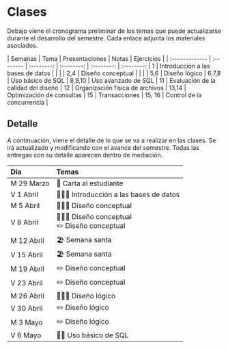 # Clases

Debajo viene el cronograma preliminar de los temas que puede actualizarse durante el desarrollo del semestre. Cada enlace adjunta los materiales asociados.

| Semanas | Tema | Presentaciones | Notas | Ejercicios |
| :------------- | :-------- | :--------: | :--------: |  :--------: | :--------: |
1 | Introducción a las bases de datos | <a href=".\presentaciones\01-intro.pdf"><span class="fa fa-regular fa-file-powerpoint" aria-hidden="true"></span></a> | <a href=".\notas\01-intro.pdf"><span class="fa fa-sticky-note" aria-hidden="true"></span></a> | |
2,4 | Diseño conceptual | <a href=".\presentaciones\02-conceptual-er.pdf"><span class="fa fa-regular fa-file-powerpoint" aria-hidden="true"></span></a> <a href=".\presentaciones\02-conceptual-eer.pdf"><span class="fa fa-regular fa-file-powerpoint" aria-hidden="true"></span></a> | <a href=".\notas\02-conceptual-er.pdf"><span class="fa fa-sticky-note" aria-hidden="true"></span></a> <a href=".\notas\02-conceptual-eer.pdf"><span class="fa fa-sticky-note" aria-hidden="true"></span></a> | <a href=".\ejemplos\02-conceptual.pdf"><span class="fa fa-sticky-note" aria-hidden="true"></span></a>  |
5,6 | Diseño lógico |
6,7,8 | Uso básico de SQL |
8,9,10 | Uso avanzado de SQL |
11 | Evaluación de la calidad del diseño |
12 | Organización física de archivos |
13,14 | Optimización de consultas |
15 | Transacciones |
15, 16 | Control de la concurrencia |

<!--  <a href=".\presentaciones\AAAAAAAAAA.pdf"><span class="fa fa-regular fa-file-powerpoint" aria-hidden="true"></span></a> | <a href="YOUTUBE VIDEO"><span class="fa fa-solid fa-pen" aria-hidden="true"></span></a> | <a href="YOUTUBE VIDEO"><span class="fa fa-solid fa-code" aria-hidden="true"></span></a> | -->

## Detalle

A continuación, viene el detalle de lo que se va a realizar en las clases. Se irá actualizado y modificando con el avance del semestre. Todas las entregas con su detalle aparecen dentro de mediación.

| Día | Temas |
| :------------- | :-------- |
| M 29 Marzo | 📖 Carta al estudiante |
| V 1 Abril | 👩🏻‍🏫 Introducción a las bases de datos | 
| M 5 Abril | 👩🏻‍🏫  Diseño conceptual |
| V 8 Abril | 👩🏻‍🏫 Diseño conceptual <br> ✏️ Diseño conceptual |
| M 12 Abril | 🏖️ Semana santa |
| V 15 Abril | 🏖️ Semana santa |
| M 19 Abril | ✏️ Diseño conceptual |
| V 23 Abril | ✏️ Diseño conceptual |
| M 26 Abril | 👩🏻‍🏫 Diseño lógico |
| V 30 Abril | ✏️ Diseño lógico |
| M 3 Mayo | ✏️ Diseño lógico |
| V 6 Mayo | 👐🏻 Uso básico de SQL |

